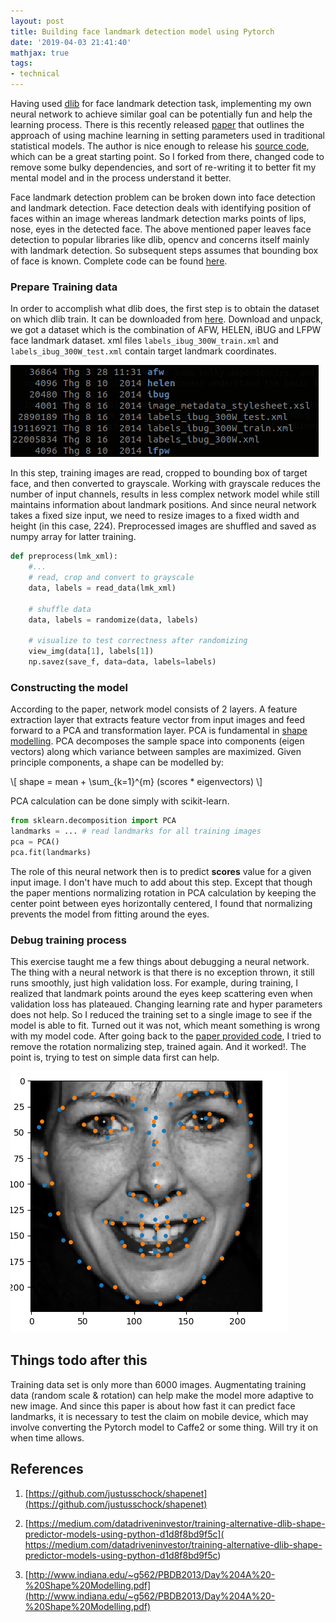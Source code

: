 ```yaml
---
layout: post
title: Building face landmark detection model using Pytorch
date: '2019-04-03 21:41:40'
mathjax: true
tags:
- technical
---
```


Having used [dlib](http://dlib.net/) for face landmark detection task, implementing my own neural network to achieve similar goal can be potentially fun and help the learning process. There is this recently released [paper](https://arxiv.org/abs/1902.03459) that outlines the approach of using machine learning in setting parameters used in traditional statistical models. The author is nice enough to release his [source code](https://github.com/justusschock/shapenet), which can be a great starting point. So I forked from there, changed code to remove some bulky dependencies, and sort of re-writing it to better fit my mental model and in the process understand it better.

Face landmark detection problem can be broken down into face detection and landmark detection. Face detection deals with identifying position of faces within an image whereas landmark detection marks points of lips, nose, eyes in the detected face. The above mentioned paper leaves face detection to popular libraries like dlib, opencv and concerns itself mainly with landmark detection. So subsequent steps assumes that bounding box of face is known. Complete code can be found [here](https://github.com/vuamitom/shapenet/). 

### Prepare Training data 

In order to accomplish what dlib does, the first step is to obtain the dataset on which dlib train. It can be downloaded from [here](http://dlib.net/files/data/ibug_300W_large_face_landmark_dataset.tar.gz). Download and unpack, we got a dataset which is the combination of AFW, HELEN, iBUG and LFPW face landmark dataset. xml files `labels_ibug_300W_train.xml` and `labels_ibug_300W_test.xml` contain target landmark coordinates. 

![](/content/images/dlib_dset.png)

In this step, training images are read, cropped to bounding box of target face, and then converted to grayscale. Working with grayscale reduces the number of input channels, results in less complex network model while still maintains information about landmark positions. And since neural network takes a fixed size input, we need to resize images to a fixed width and height (in this case, 224). Preprocessed images are shuffled and saved as numpy array for latter training. 

```python
def preprocess(lmk_xml):
    #...
    # read, crop and convert to grayscale
    data, labels = read_data(lmk_xml)

    # shuffle data
    data, labels = randomize(data, labels)   

    # visualize to test correctness after randomizing
    view_img(data[1], labels[1])
	np.savez(save_f, data=data, labels=labels)
```

### Constructing the model

According to the paper, network model consists of 2 layers. A feature extraction layer that extracts feature vector from input images and feed forward to a PCA and transformation layer. PCA is fundamental in [shape modelling](https://www.futurelearn.com/courses/statistical-shape-modelling/0/steps/16876). PCA decomposes the sample space into components (eigen vectors) along which variance between samples are maximized. Given principle components, a shape can be modelled by:

\\[ shape = mean + \sum_{k=1}^{m} (scores * eigenvectors) \\]

PCA calculation can be done simply with scikit-learn.

```python
from sklearn.decomposition import PCA
landmarks = ... # read landmarks for all training images
pca = PCA()
pca.fit(landmarks)
```
The role of this neural network then is to predict **scores** value for a given input image. I don't have much to add about this step. Except that though the paper mentions normalizing rotation in PCA calculation by keeping the center point between eyes horizontally centered, I found that normalizing prevents the model from fitting around the eyes. 

### Debug training process

This exercise taught me a few things about debugging a neural network. The thing with a neural network is that there is no exception thrown, it still runs smoothly, just high validation loss. For example, during training, I realized that landmark points around the eyes keep scattering even when validation loss has plateaued. Changing learning rate and hyper parameters does not help. So I reduced the training set to a single image to see if the model is able to fit. Turned out it was not, which meant something is wrong with my model code. After going back to the [paper provided code](https://github.com/justusschock/shapenet), I tried to remove the rotation normalizing step, trained again. And it worked!. The point is, trying to test on simple data first can help. 

![landmarks scatter around eyes](/content/images/fail_lm.png)

## Things todo after this

Training data set is only more than 6000 images. Augmentating training data (random scale & rotation) can help make the model more adaptive to new image. And since this paper is about how fast it can predict face landmarks, it is necessary to test the claim on mobile device, which may involve converting the Pytorch model to Caffe2 or some thing. Will try it on when time allows. 

## References

1. [https://github.com/justusschock/shapenet](https://github.com/justusschock/shapenet)
2. [https://medium.com/datadriveninvestor/training-alternative-dlib-shape-predictor-models-using-python-d1d8f8bd9f5c](
https://medium.com/datadriveninvestor/training-alternative-dlib-shape-predictor-models-using-python-d1d8f8bd9f5c)

3. [http://www.indiana.edu/~g562/PBDB2013/Day%204A%20-%20Shape%20Modelling.pdf](http://www.indiana.edu/~g562/PBDB2013/Day%204A%20-%20Shape%20Modelling.pdf)

